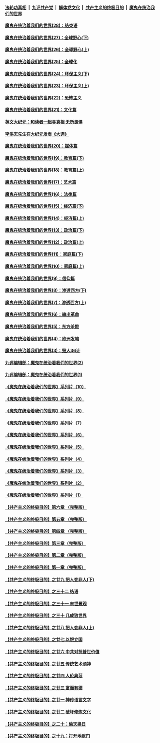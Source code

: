 

####  [法轮功真相](../../../../basic/blob/master/README.md?t=04170131) &nbsp;|&nbsp; [九评共产党](../../../../9ping.md/blob/master/README.md?t=04170131) &nbsp;|&nbsp; [解体党文化](../../../../jtdwh.md/blob/master/README.md?t=04170131)  &nbsp;|&nbsp; [共产主义的终极目的](../../../../gczydzjmd.md/blob/master/README.md?t=04170131) &nbsp;|&nbsp; [魔鬼在统治我们的世界](../../../../mgztzwmdsj.md/blob/master/README.md?t=04170131) 

#### [魔鬼在统治着我们的世界(28)：结束语](../pages/nsc422/n10936246.md?t=04170131) 

#### [魔鬼在统治着我们的世界(27)：全球野心(下)](../pages/nsc422/n10928319.md?t=04170131) 

#### [魔鬼在统治着我们的世界(26)：全球野心(上)](../pages/nsc422/n10900318.md?t=04170131) 

#### [魔鬼在统治着我们的世界(25)：全球化](../pages/nsc422/n10788205.md?t=04170131) 

#### [魔鬼在统治着我们的世界(24)：环保主义(下)](../pages/nsc422/n10695307.md?t=04170131) 

#### [魔鬼在统治着我们的世界(23)：环保主义(上)](../pages/nsc422/n10688613.md?t=04170131) 

#### [魔鬼在统治着我们的世界(22)：恐怖主义](../pages/nsc422/n10614727.md?t=04170131) 

#### [魔鬼在统治着我们的世界(21)：文化篇](../pages/nsc422/n10597706.md?t=04170131) 

#### [英文大纪元：和读者一起寻真相 无所畏惧](../pages/nsc422/n12542027.md?t=04170131) 

#### [李洪志先生在大纪元发表《大选》](../pages/nsc422/n12534746.md?t=04170131) 

#### [魔鬼在统治着我们的世界(20)：媒体篇](../pages/nsc422/n10586579.md?t=04170131) 

#### [魔鬼在统治着我们的世界(19)：教育篇(下)](../pages/nsc422/n10564808.md?t=04170131) 

#### [魔鬼在统治着我们的世界(18)：教育篇(上)](../pages/nsc422/n10526970.md?t=04170131) 

#### [魔鬼在统治着我们的世界(17)：艺术篇](../pages/nsc422/n10499093.md?t=04170131) 

#### [魔鬼在统治着我们的世界(16)：法律篇](../pages/nsc422/n10485969.md?t=04170131) 

#### [魔鬼在统治着我们的世界(15)：经济篇(下)](../pages/nsc422/n10469975.md?t=04170131) 

#### [魔鬼在统治着我们的世界(14)：经济篇(上)](../pages/nsc422/n10457370.md?t=04170131) 

#### [魔鬼在统治着我们的世界(13)：政治篇(下)](../pages/nsc422/n10448270.md?t=04170131) 

#### [魔鬼在统治着我们的世界(12)：政治篇(上)](../pages/nsc422/n10444576.md?t=04170131) 

#### [魔鬼在统治着我们的世界(11)：家庭篇(下)](../pages/nsc422/n10440961.md?t=04170131) 

#### [魔鬼在统治着我们的世界(10)：家庭篇(上)](../pages/nsc422/n10435448.md?t=04170131) 

#### [魔鬼在统治着我们的世界(9)：信仰篇](../pages/nsc422/n10432159.md?t=04170131) 

#### [魔鬼在统治着我们的世界(8)：渗透西方(下)](../pages/nsc422/n10429603.md?t=04170131) 

#### [魔鬼在统治着我们的世界(7)：渗透西方(上)](../pages/nsc422/n10426013.md?t=04170131) 

#### [魔鬼在统治着我们的世界(6)：输出革命](../pages/nsc422/n10421536.md?t=04170131) 

#### [魔鬼在统治着我们的世界(5)：东方杀戮](../pages/nsc422/n10417707.md?t=04170131) 

#### [魔鬼在统治着我们的世界(4)：欧洲发端](../pages/nsc422/n10414890.md?t=04170131) 

#### [魔鬼在统治着我们的世界(3)：毁人36计](../pages/nsc422/n10411583.md?t=04170131) 

#### [九评编辑部：魔鬼在统治着我们的世界(2)](../pages/nsc422/n10410036.md?t=04170131) 

#### [九评编辑部：魔鬼在统治着我们的世界(1)](../pages/nsc422/n10406825.md?t=04170131) 

#### [《魔鬼在统治着我们的世界》系列片（10）](../pages/nsc422/n12292670.md?t=04170131) 

#### [《魔鬼在统治着我们的世界》系列片（9）](../pages/nsc422/n12290859.md?t=04170131) 

#### [《魔鬼在统治着我们的世界》系列片（8）](../pages/nsc422/n12287445.md?t=04170131) 

#### [《魔鬼在统治着我们的世界》系列片（7）](../pages/nsc422/n12283425.md?t=04170131) 

#### [《魔鬼在统治着我们的世界》系列片（6）](../pages/nsc422/n12282314.md?t=04170131) 

#### [《魔鬼在统治着我们的世界》系列片（5）](../pages/nsc422/n12281419.md?t=04170131) 

#### [《魔鬼在统治着我们的世界》系列片（4）](../pages/nsc422/n12274024.md?t=04170131) 

#### [《魔鬼在统治着我们的世界》系列片（3）](../pages/nsc422/n12271322.md?t=04170131) 

#### [《魔鬼在统治着我们的世界》系列片（2）](../pages/nsc422/n12269049.md?t=04170131) 

#### [《魔鬼在统治着我们的世界》系列片（1）](../pages/nsc422/n12267575.md?t=04170131) 

#### [【共产主义的终极目的】第六章 （完整版）](../pages/nsc422/n11428913.md?t=04170131) 

#### [【共产主义的终极目的】第五章 （完整版）](../pages/nsc422/n11428912.md?t=04170131) 

#### [【共产主义的终极目的】第四章 （完整版）](../pages/nsc422/n11428907.md?t=04170131) 

#### [【共产主义的终极目的】第三章（完整版）](../pages/nsc422/n11428848.md?t=04170131) 

#### [【共产主义的终极目的】第二章（完整版）](../pages/nsc422/n11428831.md?t=04170131) 

#### [【共产主义的终极目的】第一章（完整版）](../pages/nsc422/n11417651.md?t=04170131) 

#### [【共产主义的终极目的】之廿九 把人变非人(下)](../pages/nsc422/n11344140.md?t=04170131) 

#### [【共产主义的终极目的】之三十二 结语](../pages/nsc422/n11360535.md?t=04170131) 

#### [【共产主义的终极目的】之三十一 末世景观](../pages/nsc422/n11351129.md?t=04170131) 

#### [【共产主义的终极目的】之三十 几成狼世界](../pages/nsc422/n11348280.md?t=04170131) 

#### [【共产主义的终极目的】之廿八 把人变非人(上)](../pages/nsc422/n11340492.md?t=04170131) 

#### [【共产主义的终极目的】之廿七 以恨立国](../pages/nsc422/n11336944.md?t=04170131) 

#### [【共产主义的终极目的】之廿六 中共对抗普世价值](../pages/nsc422/n11324785.md?t=04170131) 

#### [【共产主义的终极目的】之廿五 传统艺术颂神](../pages/nsc422/n11296396.md?t=04170131) 

#### [【共产主义的终极目的】之廿四 人伦典范](../pages/nsc422/n11296397.md?t=04170131) 

#### [【共产主义的终极目的】之廿三 富而有德](../pages/nsc422/n11283598.md?t=04170131) 

#### [【共产主义的终极目的】之廿一 神传语言文字](../pages/nsc422/n11263265.md?t=04170131) 

#### [【共产主义的终极目的】之廿二 破坏修炼文化](../pages/nsc422/n11245728.md?t=04170131) 

#### [【共产主义的终极目的】之二十：偷天换日](../pages/nsc422/n11238846.md?t=04170131) 

#### [【共产主义的终极目的】之十九：打开地狱门](../pages/nsc422/n11206376.md?t=04170131) 

